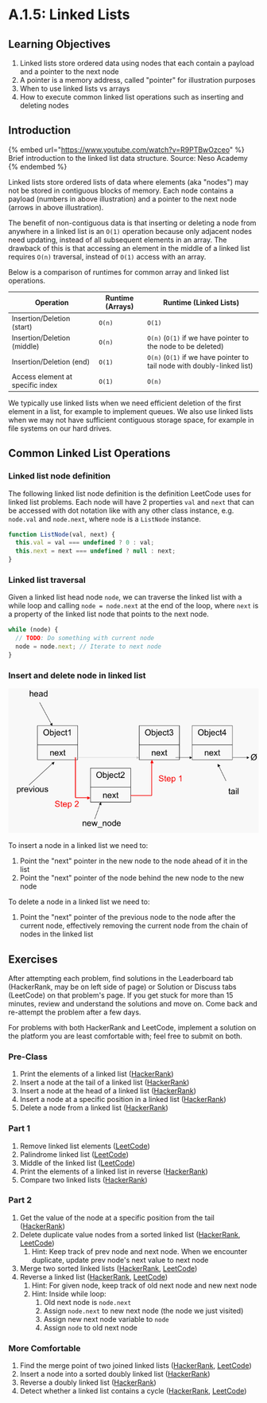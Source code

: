 # A.1.5: Linked Lists

## Learning Objectives

1. Linked lists store ordered data using nodes that each contain a payload and a pointer to the next node
2. A pointer is a memory address, called "pointer" for illustration purposes
3. When to use linked lists vs arrays
4. How to execute common linked list operations such as inserting and deleting nodes

## Introduction

{% embed url="https://www.youtube.com/watch?v=R9PTBwOzceo" %}
Brief introduction to the linked list data structure. Source: Neso Academy
{% endembed %}

Linked lists store ordered lists of data where elements (aka "nodes") may not be stored in contiguous blocks of memory. Each node contains a payload (numbers in above illustration) and a pointer to the next node (arrows in above illustration).&#x20;

The benefit of non-contiguous data is that inserting or deleting a node from anywhere in a linked list is an `O(1)` operation because only adjacent nodes need updating, instead of all subsequent elements in an array. The drawback of this is that accessing an element in the middle of a linked list requires `O(n)` traversal, instead of `O(1)` access with an array.

Below is a comparison of runtimes for common array and linked list operations.

| Operation                        | Runtime (Arrays) | Runtime (Linked Lists)                                                  |
| -------------------------------- | ---------------- | ----------------------------------------------------------------------- |
| Insertion/Deletion (start)       | `O(n)`           | `O(1)`                                                                  |
| Insertion/Deletion (middle)      | `O(n)`           | `O(n)` (`O(1)` if we have pointer to the node to be deleted)            |
| Insertion/Deletion (end)         | `O(1)`           | `O(n)` (`O(1)` if we have pointer to tail node with doubly-linked list) |
| Access element at specific index | `O(1)`           | `O(n)`                                                                  |

We typically use linked lists when we need efficient deletion of the first element in a list, for example to implement queues. We also use linked lists when we may not have sufficient contiguous storage space, for example in file systems on our hard drives.

## Common Linked List Operations

### Linked list node definition

The following linked list node definition is the definition LeetCode uses for linked list problems. Each node will have 2 properties `val` and `next` that can be accessed with dot notation like with any other class instance, e.g. `node.val` and `node.next`, where `node` is a `ListNode` instance.

```javascript
function ListNode(val, next) {
  this.val = val === undefined ? 0 : val;
  this.next = next === undefined ? null : next;
}
```

### Linked list traversal

Given a linked list head node `node`, we can traverse the linked list with a while loop and calling `node = node.next` at the end of the loop, where `next` is a property of the linked list node that points to the next node.

```javascript
while (node) {
  // TODO: Do something with current node
  node = node.next; // Iterate to next node
}
```

### Insert and delete node in linked list

![Steps to insert a node in a linked list. Source: University of San Francisco](../../.gitbook/assets/image.png)

To insert a node in a linked list we need to:

1. Point the "next" pointer in the new node to the node ahead of it in the list
2. Point the "next" pointer of the node behind the new node to the new node

To delete a node in a linked list we need to:

1. Point the "next" pointer of the previous node to the node after the current node, effectively removing the current node from the chain of nodes in the linked list

## Exercises

After attempting each problem, find solutions in the Leaderboard tab (HackerRank, may be on left side of page) or Solution or Discuss tabs (LeetCode) on that problem's page. If you get stuck for more than 15 minutes, review and understand the solutions and move on. Come back and re-attempt the problem after a few days.

For problems with both HackerRank and LeetCode, implement a solution on the platform you are least comfortable with; feel free to submit on both.

### Pre-Class

1. Print the elements of a linked list ([HackerRank](https://www.hackerrank.com/challenges/print-the-elements-of-a-linked-list/problem?isFullScreen=true))
2. Insert a node at the tail of a linked list ([HackerRank](https://www.hackerrank.com/challenges/insert-a-node-at-the-tail-of-a-linked-list/problem?isFullScreen=true))
3. Insert a node at the head of a linked list ([HackerRank](https://www.hackerrank.com/challenges/insert-a-node-at-the-head-of-a-linked-list/problem?isFullScreen=true))
4. Insert a node at a specific position in a linked list ([HackerRank](https://www.hackerrank.com/challenges/insert-a-node-at-a-specific-position-in-a-linked-list/problem?isFullScreen=true))
5. Delete a node from a linked list ([HackerRank](https://www.hackerrank.com/challenges/delete-a-node-from-a-linked-list/problem?isFullScreen=true))

### Part 1

1. Remove linked list elements ([LeetCode](https://leetcode.com/problems/remove-linked-list-elements/))
2. Palindrome linked list ([LeetCode](https://leetcode.com/problems/palindrome-linked-list/))
3. Middle of the linked list ([LeetCode](https://leetcode.com/problems/middle-of-the-linked-list/))
4. Print the elements of a linked list in reverse ([HackerRank](https://www.hackerrank.com/challenges/print-the-elements-of-a-linked-list-in-reverse/problem?isFullScreen=true))
5. Compare two linked lists ([HackerRank](https://www.hackerrank.com/challenges/compare-two-linked-lists/problem?isFullScreen=true))

### Part 2

1. Get the value of the node at a specific position from the tail ([HackerRank](https://www.hackerrank.com/challenges/get-the-value-of-the-node-at-a-specific-position-from-the-tail/problem?isFullScreen=true))
2. Delete duplicate value nodes from a sorted linked list ([HackerRank](https://www.hackerrank.com/challenges/delete-duplicate-value-nodes-from-a-sorted-linked-list/problem?isFullScreen=true), [LeetCode](https://leetcode.com/problems/remove-duplicates-from-sorted-list/))
   1. Hint: Keep track of prev node and next node. When we encounter duplicate, update prev node's next value to next node
3. Merge two sorted linked lists ([HackerRank](https://www.hackerrank.com/challenges/merge-two-sorted-linked-lists/problem?isFullScreen=true), [LeetCode](https://leetcode.com/problems/merge-two-sorted-lists/))
4. Reverse a linked list ([HackerRank](https://www.hackerrank.com/challenges/reverse-a-linked-list/problem?isFullScreen=true), [LeetCode](https://leetcode.com/problems/reverse-linked-list/))
   1. Hint: For given node, keep track of old next node and new next node
   2. Hint: Inside while loop:
      1. Old next node is `node.next`
      2. Assign `node.next` to new next node (the node we just visited)
      3. Assign new next node variable to `node`
      4. Assign `node` to old next node

### More Comfortable

1. Find the merge point of two joined linked lists ([HackerRank](https://www.hackerrank.com/challenges/find-the-merge-point-of-two-joined-linked-lists/problem?isFullScreen=true), [LeetCode](https://leetcode.com/problems/intersection-of-two-linked-lists/))&#x20;
2. Insert a node into a sorted doubly linked list ([HackerRank](https://www.hackerrank.com/challenges/insert-a-node-into-a-sorted-doubly-linked-list/problem?isFullScreen=true))
3. Reverse a doubly linked list ([HackerRank](https://www.hackerrank.com/challenges/reverse-a-doubly-linked-list/problem?isFullScreen=true))
4. Detect whether a linked list contains a cycle ([HackerRank](https://www.hackerrank.com/challenges/detect-whether-a-linked-list-contains-a-cycle/problem?isFullScreen=true), [LeetCode](https://leetcode.com/problems/linked-list-cycle/))

